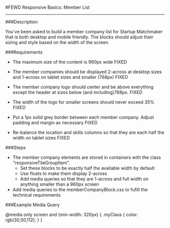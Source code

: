 #FEWD Responsive Basics: Member List

---


###Description

You've been asked to build a member company list for Startup Matchmaker that is both desktop and mobile friendly. The blocks should adjust their sizing and style based on the width of the screen.


###Requirements

* The maximum size of the content is 960px wide
FIXED

* The member companies should be displayed 2-across at desktop sizes and 1-across on tablet sizes and smaller (768px)
FIXED

* The member company logo should center and be above everything except the header at sizes below (and including)768px.
FIXED

* The width of the logo for smaller screens should never exceed 35%
FIXED

* Put a 1px solid grey border between each member company.  Adjust padding and margin as necessary
FIXED

* Re-balance the location and skills columns so that they are each half the width on tablet sizes
FIXED

###Steps

* The member company elements are stored in containers with the class "responsiveTileGroupItem".
    * Set these blocks to be exactly half the available width by default
    * Use floats to make them display 2-across
    * Add media queries so that they are 1-across and full width on anything smaller than a 960px screen
* Add media queries to the memberCompanyBlock.css to fufill the technical requirements


###Example Media Query

@media only screen and (min-width: 320px) {
    .myClass {
        color: rgb(30,50,112);
    }
}
